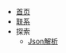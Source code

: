 - [<span class="iconfont icon-book3"></span> 首页](/README.md)
- [<span class="iconfont icon-wodeguanzhu"></span> 联系](/_ABOUT.md)
- <span class="iconfont icon-xiangkan"></span> 探索
  - [Json解析](https://github.camscanner.top/online_json/)
